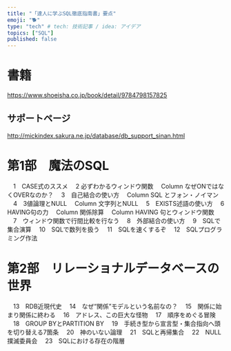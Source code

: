 ```yaml
---
title: "「達人に学ぶSQL徹底指南書」要点"
emoji: "🐕"
type: "tech" # tech: 技術記事 / idea: アイデア
topics: ["SQL"]
published: false
---
```


# 書籍
https://www.shoeisha.co.jp/book/detail/9784798157825

## サポートページ
http://mickindex.sakura.ne.jp/database/db_support_sinan.html

# 第1部　魔法のSQL
　1　CASE式のススメ
　2 必ずわかるウィンドウ関数
　Column なぜONではなくOVERなのか？
　3　自己結合の使い方
　Column SQL とフォン・ノイマン
　4　3値論理とNULL
　Column 文字列とNULL
　5　EXISTS述語の使い方
　6　HAVING句の力
　Column 関係除算
　Column HAVING 句とウィンドウ関数
　7　ウィンドウ関数で行間比較を行なう
　8　外部結合の使い方
　9　SQLで集合演算
　10　SQLで数列を扱う
　11　SQLを速くするぞ
　12　SQLプログラミング作法

# 第2部　リレーショナルデータベースの世界
　13　RDB近現代史
　14　なぜ“関係”モデルという名前なの？
　15　関係に始まり関係に終わる
　16　アドレス、この巨大な怪物
　17　順序をめぐる冒険
　18　GROUP BYとPARTITION BY
　19　手続き型から宣言型・集合指向へ頭を切り替える7箇条
　20　神のいない論理
　21　SQLと再帰集合
　22　NULL撲滅委員会
　23　SQLにおける存在の階層

<!-- 課題 -->
<!-- 1. 確実に遅くなる悪い例を３つ -->
  <!-- 実行計画をちゃんとレポートに入れて説明 -->
<!-- 2. WITH RECURSIVE 構文を使うと良い時, 使ってはイケナイ時の説明 -->